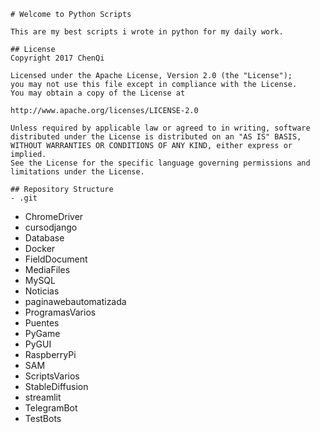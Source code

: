 
    # Welcome to Python Scripts

    This are my best scripts i wrote in python for my daily work.

    ## License
    Copyright 2017 ChenQi

    Licensed under the Apache License, Version 2.0 (the "License");
    you may not use this file except in compliance with the License.
    You may obtain a copy of the License at

    http://www.apache.org/licenses/LICENSE-2.0

    Unless required by applicable law or agreed to in writing, software
    distributed under the License is distributed on an "AS IS" BASIS,
    WITHOUT WARRANTIES OR CONDITIONS OF ANY KIND, either express or implied.
    See the License for the specific language governing permissions and
    limitations under the License.
    
    ## Repository Structure
    - .git
- ChromeDriver
- cursodjango
- Database
- Docker
- FieldDocument
- MediaFiles
- MySQL
- Noticias
- paginawebautomatizada
- ProgramasVarios
- Puentes
- PyGame
- PyGUI
- RaspberryPi
- SAM
- ScriptsVarios
- StableDiffusion
- streamlit
- TelegramBot
- TestBots
